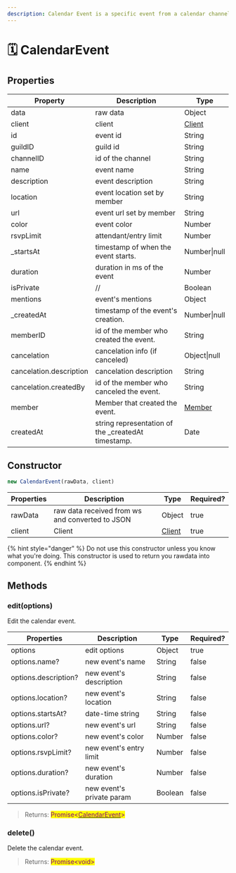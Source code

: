 ```yaml
---
description: Calendar Event is a specific event from a calendar channel, so obvious.
---
```


# 🗓 CalendarEvent

## Properties

| Property                | Description                                         | Type                |
| ----------------------- | --------------------------------------------------- | ------------------- |
| data                    | raw data                                            | Object              |
| client                  | client                                              | [Client](client.md) |
| id                      | event id                                            | String              |
| guildID                 | guild id                                            | String              |
| channelID               | id of the channel                                   | String              |
| name                    | event name                                          | String              |
| description             | event description                                   | String              |
| location                | event location set by member                        | String              |
| url                     | event url set by member                             | String              |
| color                   | event color                                         | Number              |
| rsvpLimit               | attendant/entry limit                               | Number              |
| \_startsAt              | timestamp of when the event starts.                 | Number\|null        |
| duration                | duration in ms of the event                         | Number              |
| isPrivate               | //                                                  | Boolean             |
| mentions                | event's mentions                                    | Object              |
| \_createdAt             | timestamp of the event's creation.                  | Number\|null        |
| memberID                | id of the member who created the event.             | String              |
| cancelation             | cancelation info (if canceled)                      | Object\|null        |
| cancelation.description | cancelation description                             | String              |
| cancelation.createdBy   | id of the member who canceled the event.            | String              |
| member                  | Member that created the event.                      | [Member](member.md) |
| createdAt               | string representation of the \_createdAt timestamp. | Date                |

## Constructor

```javascript
new CalendarEvent(rawData, client)
```

| Properties | Description                                     | Type                | Required? |
| ---------- | ----------------------------------------------- | ------------------- | --------- |
| rawData    | raw data received from ws and converted to JSON | Object              | true      |
| client     | Client                                          | [Client](client.md) | true      |

{% hint style="danger" %}
Do not use this constructor unless you know what you're doing. This constructor is used to return you rawdata into component.
{% endhint %}

## Methods

### edit(options)

Edit the calendar event.

| Properties           | Description               | Type    | Required? |
| -------------------- | ------------------------- | ------- | --------- |
| options              | edit options              | Object  | true      |
| options.name?        | new event's name          | String  | false     |
| options.description? | new event's description   | String  | false     |
| options.location?    | new event's location      | String  | false     |
| options.startsAt?    | date-time string          | String  | false     |
| options.url?         | new event's url           | String  | false     |
| options.color?       | new event's color         | Number  | false     |
| options.rsvpLimit?   | new event's entry limit   | Number  | false     |
| options.duration?    | new event's duration      | Number  | false     |
| options.isPrivate?   | new event's private param | Boolean | false     |

> Returns: <mark style="color:purple;">Promise<</mark>[<mark style="color:purple;">CalendarEvent</mark>](calendarevent.md)<mark style="color:purple;">></mark>

### delete()

Delete the calendar event.

> Returns: <mark style="color:purple;">Promise\<void></mark>
